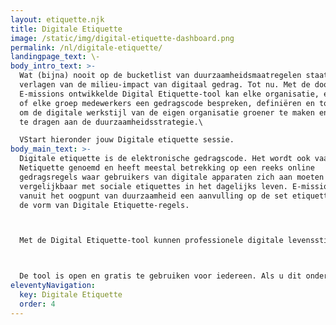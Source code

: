 ```yaml
---
layout: etiquette.njk
title: Digitale Etiquette
image: /static/img/digital-etiquette-dashboard.png
permalink: /nl/digitale-etiquette/
landingpage_text: \-
body_intro_text: >-
  Wat (bijna) nooit op de bucketlist van duurzaamheidsmaatregelen staat, is het
  verlagen van de milieu-impact van digitaal gedrag. Tot nu. Met de door
  E-missions ontwikkelde Digital Etiquette-tool kan elke organisatie, elk team
  of elke groep medewerkers een gedragscode bespreken, definiëren en toepassen
  om de digitale werkstijl van de eigen organisatie groener te maken en zo bij
  te dragen aan de duurzaamheidsstrategie.\

  VStart hieronder jouw Digitale etiquette sessie.
body_main_text: >-
  Digitale etiquette is de elektronische gedragscode. Het wordt ook vaak
  Netiquette genoemd en heeft meestal betrekking op een reeks online
  gedragsregels waar gebruikers van digitale apparaten zich aan moeten houden,
  vergelijkbaar met sociale etiquettes in het dagelijks leven. E-missions voegt
  vanuit het oogpunt van duurzaamheid een aanvulling op de set etiquettes toe in
  de vorm van Digitale Etiquette-regels.



  Met de Digital Etiquette-tool kunnen professionele digitale levensstijlen worden gemeten en kunnen strategieën voor duurzaamheidsmaatregelen en mitigatie worden ontwikkeld. Er wordt hierin gefocust op vier thema’s:  cloud storage, email, social media en video conferencing. Elk thema heeft een aantal concrete acties om de ambities smart te maken.  Op deze manier kan het een onderdeel worden van duurzaamheidsrapportage.



  De tool is open en gratis te gebruiken voor iedereen. Als u dit onder begeleiding wilt doen met een sessie Digitale Etiquette bij uw organisatie, neem dan contact op met: rodolfo \[@] in4art.eu
eleventyNavigation:
  key: Digitale Etiquette
  order: 4
---
```

